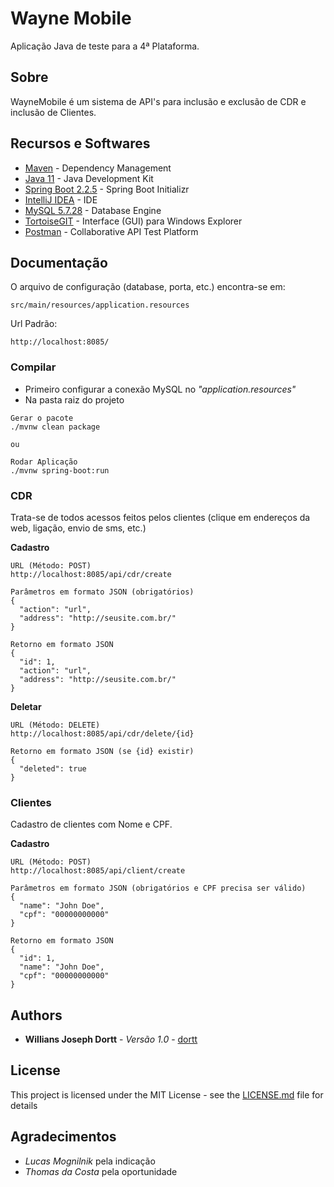 # Wayne Mobile

Aplicação Java de teste para a 4ª Plataforma.

## Sobre

WayneMobile é um sistema de API's para inclusão e exclusão de CDR e inclusão de Clientes.

## Recursos e Softwares

* [Maven](https://maven.apache.org/) - Dependency Management
* [Java 11](https://www.oracle.com/java/technologies/javase-jdk11-downloads.html) - Java Development Kit
* [Spring Boot 2.2.5](https://start.spring.io/) - Spring Boot Initializr
* [IntelliJ IDEA](https://www.jetbrains.com/?utm_source=product&utm_medium=link&utm_campaign=IC&utm_content=2019.1) - IDE
* [MySQL 5.7.28](https://dev.mysql.com/downloads/mysql/) - Database Engine
* [TortoiseGIT](https://tortoisegit.org/) - Interface (GUI) para Windows Explorer
* [Postman](https://www.postman.com/downloads) - Collaborative API Test Platform

## Documentação

O arquivo de configuração (database, porta, etc.) encontra-se em:

```
src/main/resources/application.resources
```

Url Padrão:

```
http://localhost:8085/
```
### Compilar

* Primeiro configurar a conexão MySQL no _"application.resources"_
* Na pasta raiz do projeto

```
Gerar o pacote
./mvnw clean package

ou

Rodar Aplicação 
./mvnw spring-boot:run
```

### CDR
Trata-se de todos acessos feitos pelos clientes (clique em endereços da web, ligação, envio de sms, etc.)

**Cadastro**
```
URL (Método: POST)
http://localhost:8085/api/cdr/create
```
```
Parâmetros em formato JSON (obrigatórios)
{
  "action": "url",
  "address": "http://seusite.com.br/"
}
```
```
Retorno em formato JSON
{
  "id": 1,
  "action": "url",
  "address": "http://seusite.com.br/"
}
```

**Deletar**
```
URL (Método: DELETE)
http://localhost:8085/api/cdr/delete/{id}
```
```
Retorno em formato JSON (se {id} existir)
{
  "deleted": true
}
```

### Clientes
Cadastro de clientes com Nome e CPF.

**Cadastro**
```
URL (Método: POST)
http://localhost:8085/api/client/create
```
```
Parâmetros em formato JSON (obrigatórios e CPF precisa ser válido)
{
  "name": "John Doe",
  "cpf": "00000000000"
}
```
```
Retorno em formato JSON
{
  "id": 1,
  "name": "John Doe",
  "cpf": "00000000000"
}
```

## Authors

* **Willians Joseph Dortt** - *Versão 1.0* - [dortt](https://github.com/dortt)

## License

This project is licensed under the MIT License - see the [LICENSE.md](LICENSE.md) file for details

## Agradecimentos

* *Lucas Mognilnik* pela indicação
* *Thomas da Costa* pela oportunidade
